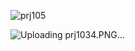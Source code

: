 ![prj105](https://user-images.githubusercontent.com/63907122/124033171-0cdd5e00-da13-11eb-9ab2-b27084e0902d.PNG)

![Uploading prj1034.PNG…]()
